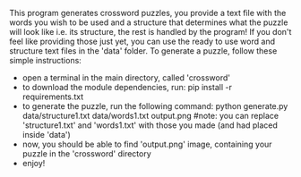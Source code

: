 This program generates crossword puzzles, you provide a text file with the words you wish to be used and a structure that determines
what the puzzle will look like i.e. its structure, the rest is handled by the program!
If you don't feel like providing those just yet, you can use the ready to use word and structure text files in the 'data' folder.
To generate a puzzle, follow these simple instructions:
- open a terminal in the main directory, called 'crossword'
- to download the module dependencies, run: pip install -r requirements.txt
- to generate the puzzle, run the following command: python generate.py data/structure1.txt data/words1.txt output.png
    #note: you can replace 'structure1.txt' and 'words1.txt' with those you made (and had placed inside 'data')
- now, you should be able to find 'output.png' image, containing your puzzle in the 'crossword' directory
- enjoy!


